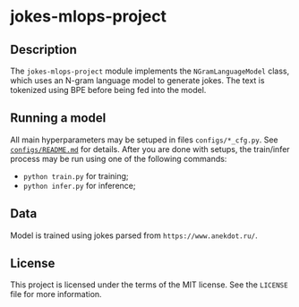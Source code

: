# jokes-mlops-project

## Description

The `jokes-mlops-project` module implements the `NGramLanguageModel` class,
which uses an N-gram language model to generate jokes. The text is tokenized
using BPE before being fed into the model.

## Running a model

All main hyperparameters may be setuped in files `configs/*_cfg.py`. See
[`configs/README.md`](./configs/README.md) for details. After you are done with
setups, the train/infer process may be run using one of the following commands:

- `python train.py` for training;
- `python infer.py` for inference;

## Data

Model is trained using jokes parsed from `https://www.anekdot.ru/`.

## License

This project is licensed under the terms of the MIT license. See the `LICENSE`
file for more information.
